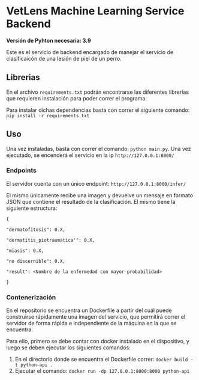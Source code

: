 # VetLens Machine Learning Service Backend
**Versión de Pyhton necesaria: 3.9**

Este es el servicio de backend encargado de manejar el servicio de clasificaicón de una lesión de piel de un perro.

## Librerias
En el archivo `requirements.txt` podrán encontrarse las diferentes librerías que requieren instalación para poder correr el programa.

Para instalar dichas dependencias basta con correr el siguiente comando:
`pip install -r requirements.txt`

## Uso
Una vez instaladas, basta con correr el comando: `python main.py`. Una vez ejecutado, se encenderá el servicio en la ip `http://127.0.0.1:8000/`

### Endpoints
El servidor cuenta con un único endpoint: 
`http://127.0.0.1:8000/infer/`

El mismo únicamente recibe una imagen y devuelve un mensaje en formato JSON que contiene el resultado de la clasificación. El mismo tiene la siguiente estructura:

```
{

"dermatofitosis": 0.X,

"dermatitis_piotraumatica'": 0.X,

"miasis": 0.X,

"no discernible": 0.X,

"result": <Nombre de la enfermedad con mayor probabilidad>

}
```

### Contenerización
En el repositorio se encuentra un Dockerfile a partir del cuál puede construirse rápidamente una imagen del servicio, que permitirá correr el servidor de forma rápida e independiente de la máquina en la que se encuentra.

Para ello, primero se debe contar con docker instalado en el dispositivo, y luego se deben ejecutar los siguientes comandos:

1. En el directorio donde se encuentra el Dockerfile correr: `docker build -t python-api .`
2. Ejecutar el comando: `docker run -dp 127.0.0.1:8000:8000 python-api`
